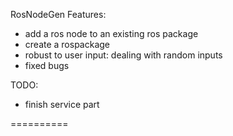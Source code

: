 RosNodeGen
Features:
- add a ros node to an existing ros package
- create a rospackage
- robust to user input: dealing with random inputs
- fixed bugs 

TODO:
-  finish service part

==========

